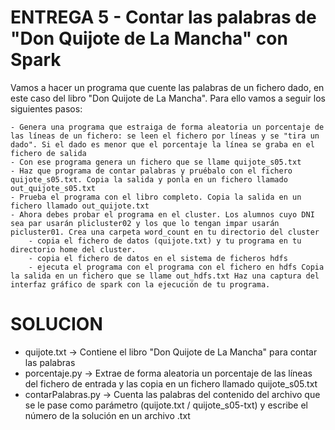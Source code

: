 # ENTREGA 5 - Contar las palabras de "Don Quijote de La Mancha" con Spark

Vamos a hacer un programa que cuente las palabras de un fichero dado, en este caso del libro "Don Quijote de La Mancha". Para ello vamos a seguir los siguientes pasos:

    - Genera una programa que estraiga de forma aleatoria un porcentaje de las líneas de un fichero: se leen el fichero por líneas y se "tira un dado". Si el dado es menor que el porcentaje la línea se graba en el fichero de salida
    - Con ese programa genera un fichero que se llame quijote_s05.txt
    - Haz que programa de contar palabras y pruébalo con el fichero quijote_s05.txt. Copia la salida y ponla en un fichero llamado out_quijote_s05.txt
    - Prueba el programa con el libro completo. Copia la salida en un fichero llamado out_quijote.txt
    - Ahora debes probar el programa en el cluster. Los alumnos cuyo DNI sea par usarán plicluster02 y los que lo tengan impar usarán picluster01. Crea una carpeta word_count en tu directorio del cluster
        - copia el fichero de datos (quijote.txt) y tu programa en tu directorio home del cluster.
        - copia el fichero de datos en el sistema de ficheros hdfs
        - ejecuta el programa con el programa con el fichero en hdfs Copia la salida en un fichero que se llame out_hdfs.txt Haz una captura del interfaz gráfico de spark con la ejecución de tu programa. 


# SOLUCION
- quijote.txt       -> Contiene el libro "Don Quijote de La Mancha" para contar las palabras
- porcentaje.py     -> Extrae de forma aleatoria un porcentaje de las líneas del fichero de entrada y las copia en un fichero llamado quijote_s05.txt
- contarPalabras.py -> Cuenta las palabras del contenido del archivo que se le pase como parámetro (quijote.txt / quijote_s05-txt) y escribe el número de la solución en un archivo .txt 
